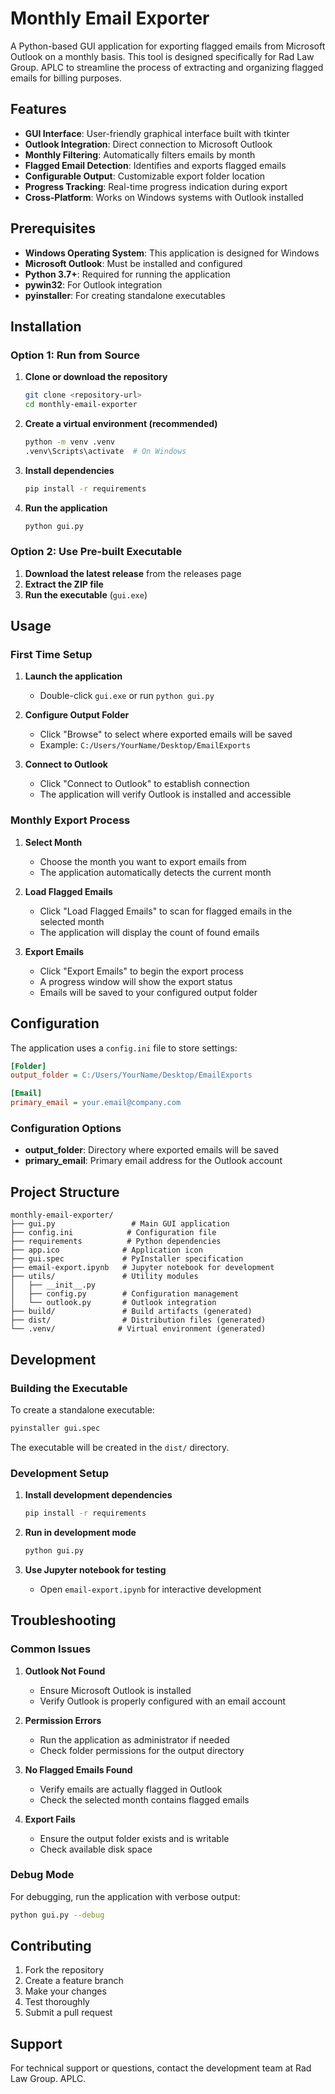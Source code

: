 # Monthly Email Exporter

A Python-based GUI application for exporting flagged emails from Microsoft Outlook on a monthly basis. This tool is designed specifically for Rad Law Group. APLC to streamline the process of extracting and organizing flagged emails for billing purposes.

## Features

- **GUI Interface**: User-friendly graphical interface built with tkinter
- **Outlook Integration**: Direct connection to Microsoft Outlook
- **Monthly Filtering**: Automatically filters emails by month
- **Flagged Email Detection**: Identifies and exports flagged emails
- **Configurable Output**: Customizable export folder location
- **Progress Tracking**: Real-time progress indication during export
- **Cross-Platform**: Works on Windows systems with Outlook installed

## Prerequisites

- **Windows Operating System**: This application is designed for Windows
- **Microsoft Outlook**: Must be installed and configured
- **Python 3.7+**: Required for running the application
- **pywin32**: For Outlook integration
- **pyinstaller**: For creating standalone executables

## Installation

### Option 1: Run from Source

1. **Clone or download the repository**
   ```bash
   git clone <repository-url>
   cd monthly-email-exporter
   ```

2. **Create a virtual environment (recommended)**
   ```bash
   python -m venv .venv
   .venv\Scripts\activate  # On Windows
   ```

3. **Install dependencies**
   ```bash
   pip install -r requirements
   ```

4. **Run the application**
   ```bash
   python gui.py
   ```

### Option 2: Use Pre-built Executable

1. **Download the latest release** from the releases page
2. **Extract the ZIP file**
3. **Run the executable** (`gui.exe`)

## Usage

### First Time Setup

1. **Launch the application**
   - Double-click `gui.exe` or run `python gui.py`

2. **Configure Output Folder**
   - Click "Browse" to select where exported emails will be saved
   - Example: `C:/Users/YourName/Desktop/EmailExports`

3. **Connect to Outlook**
   - Click "Connect to Outlook" to establish connection
   - The application will verify Outlook is installed and accessible

### Monthly Export Process

1. **Select Month**
   - Choose the month you want to export emails from
   - The application automatically detects the current month

2. **Load Flagged Emails**
   - Click "Load Flagged Emails" to scan for flagged emails in the selected month
   - The application will display the count of found emails

3. **Export Emails**
   - Click "Export Emails" to begin the export process
   - A progress window will show the export status
   - Emails will be saved to your configured output folder

## Configuration

The application uses a `config.ini` file to store settings:

```ini
[Folder]
output_folder = C:/Users/YourName/Desktop/EmailExports

[Email]
primary_email = your.email@company.com
```

### Configuration Options

- **output_folder**: Directory where exported emails will be saved
- **primary_email**: Primary email address for the Outlook account

## Project Structure

```
monthly-email-exporter/
├── gui.py                 # Main GUI application
├── config.ini            # Configuration file
├── requirements          # Python dependencies
├── app.ico              # Application icon
├── gui.spec             # PyInstaller specification
├── email-export.ipynb   # Jupyter notebook for development
├── utils/               # Utility modules
│   ├── __init__.py
│   ├── config.py        # Configuration management
│   └── outlook.py       # Outlook integration
├── build/               # Build artifacts (generated)
├── dist/                # Distribution files (generated)
└── .venv/              # Virtual environment (generated)
```

## Development

### Building the Executable

To create a standalone executable:

```bash
pyinstaller gui.spec
```

The executable will be created in the `dist/` directory.

### Development Setup

1. **Install development dependencies**
   ```bash
   pip install -r requirements
   ```

2. **Run in development mode**
   ```bash
   python gui.py
   ```

3. **Use Jupyter notebook for testing**
   - Open `email-export.ipynb` for interactive development

## Troubleshooting

### Common Issues

1. **Outlook Not Found**
   - Ensure Microsoft Outlook is installed
   - Verify Outlook is properly configured with an email account

2. **Permission Errors**
   - Run the application as administrator if needed
   - Check folder permissions for the output directory

3. **No Flagged Emails Found**
   - Verify emails are actually flagged in Outlook
   - Check the selected month contains flagged emails

4. **Export Fails**
   - Ensure the output folder exists and is writable
   - Check available disk space

### Debug Mode

For debugging, run the application with verbose output:

```bash
python gui.py --debug
```

## Contributing

1. Fork the repository
2. Create a feature branch
3. Make your changes
4. Test thoroughly
5. Submit a pull request

## Support

For technical support or questions, contact the development team at Rad Law Group. APLC.
